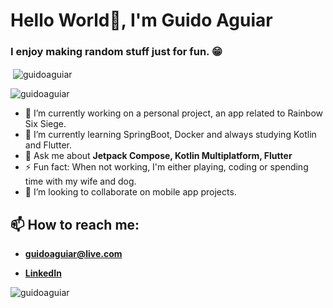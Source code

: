 <h1 align="left">Hello World👋, I'm Guido Aguiar</h1>
<h3 align="left">I enjoy making random stuff just for fun. 😁</h3>

<p align="left">&nbsp;<img align="center" src="https://github-readme-stats.vercel.app/api?username=guidoaguiar&theme=synthwave&show_icons=true&locale=en" alt="guidoaguiar" /></p>
<p align="left"><img align="center" src="https://github-readme-stats.vercel.app/api/top-langs?username=guidoaguiar&show_icons=true&locale=en&theme=synthwave&layout=compact" alt="guidoaguiar" /></p>
<!-- <p align="left"> <a href="https://github.com/ryo-ma/github-profile-trophy"><img src="https://github-profile-trophy.vercel.app/?username=guidoaguiar&theme=synthwave" alt="guidoaguiar" /></a> </p> -->


- 🔭 I’m currently working on a personal project, an app related to Rainbow Six Siege.
- 🌱 I’m currently learning SpringBoot, Docker and always studying Kotlin and Flutter.
- 💬 Ask me about **Jetpack Compose, Kotlin Multiplatform, Flutter**
- ⚡ Fun fact: When not working, I'm either playing, coding or spending time with my wife and dog.
- 👯 I’m looking to collaborate on mobile app projects.

## 📫 How to reach me:

- **guidoaguiar@live.com**

- [**LinkedIn**](https://www.linkedin.com/in/guidoaguiar/)

<p><img align="left" src="https://github-readme-streak-stats.herokuapp.com/?user=guidoaguiar&" alt="guidoaguiar" /></p>
